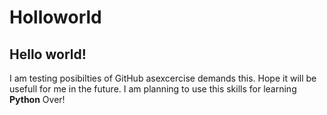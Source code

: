 # Holloworld

## Hello world!
I am testing posibilties of GitHub asexcercise demands this.
Hope it will be usefull for me in the future.
I am planning to use this skills for learning **Python**
Over!

